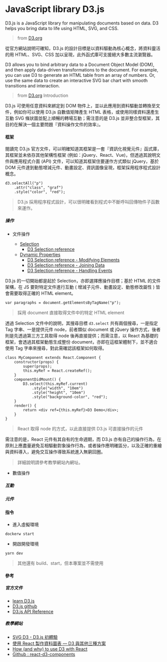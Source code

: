 # JavaScript library D3.js

D3.js is a JavaScript library for manipulating documents based on data. D3 helps you bring data to life using HTML, SVG, and CSS.
> from [D3.org](https://d3js.org/)

從官方網站說明可確知，D3.js 的設計目標是以資料驅動為核心概念，將資料靈活的用 HTML、SVG、CSS 加以呈現，此外函式庫可支援絕大多數主流瀏覽器。

D3 allows you to bind arbitrary data to a Document Object Model (DOM), and then apply data-driven transformations to the document. For example, you can use D3 to generate an HTML table from an array of numbers. Or, use the same data to create an interactive SVG bar chart with smooth transitions and interaction.
> from [D3.org](https://d3js.org/#introduction) Introduction

D3.js 可使用任意資料來綁定到 DOM 物件上，並以此應用到資料驅動並轉換至文件，例如你可以使用 D3.js 自數值矩陣產生 HTML 表格，或使用同樣資料還產生互動 SVG 條狀圖並配上順暢的轉場互動；需注意的是 D3.js 並非整合型框架，其目的在解決一個主要問題『資料操作文件的效率』。

#### 框架

閱讀完 D3.js 官方文件，可以明確知道其框架是一套『資訊化視覺元件』函式庫，其框架並未依存其他架構性框架 (例如：jQuery、React、Vue)，但透過其說明文件與應用程式介面 (API) 文件，可以知道其框架住要運作方式類似 jQuery，基於 DOM 元件達到動態增減元件、動畫設定、資訊圖像呈現，框架採用程序程式設計概念。

```
d3.selectAll("p")
    .attr("class", "graf")
    .style("color", "red");
```
> D3.js 採用程序程式設計，可以很明確看到程式中不斷呼叫回傳物件子函數來運作。

##### 操作

+ 文件操作

  - [Selection](https://d3js.org/#selections)
      + [D3 Selection reference](https://github.com/d3/d3-selection/blob/v1.4.1/README.md#selection)
  - [Dynamic Properties](https://d3js.org/#properties)
      + [D3 Selection reference - Modifying Elements](https://github.com/d3/d3-selection/blob/v1.4.1/README.md#modifying-elements)
      + [D3 Selection reference - Joining Data](https://github.com/d3/d3-selection/blob/v1.4.1/README.md#joining-data)
      + [D3 Selection reference - Handling Events](https://github.com/d3/d3-selection/blob/v1.4.1/README.md#handling-events)

D3.js 的一切開始都是起於 Selection，亦即選擇應操作目標；基於 HTML 的文件架構，在 JS 要對特定文件進行互動 ( 增減子元件、動畫設定、動態修改屬性 ) 皆會需要取得正確的 HTML element。

```
var paragraphs = document.getElementsByTagName("p");
```
> 採用 document 直接取得文件中的特定 HTML element

透過 Selection 文件中的說明，其搜尋目標 ```d3.select``` 共有兩個搜尋，一是指定 Tag 字串、一是提供元件 node，前者類似 document 或 jQuery 操作方式，後者則是先透過第三方工具取得 node 後再直接提供；而需注意，以 React 為基礎的框架，會透過其框架動態生成整份 document，亦即在這框架體制下，並不適合使用 Tag 字串來搜尋，對此需確認該框架如何取得。

```
class MyComponent extends React.Component {
    constructor(props) {
        super(props);
        this.myRef = React.createRef();
    }
    componentDidMount() {
        D3.select(this.myRef.current)
            .style("width", "10em")
            .style("height", "10em")
            .style("background-color", "red");
    }
    render() {
        return <div ref={this.myRef}>D3 Demo</div>;
    }
}
```
> React 取得 node 的方式，以此直接提供 D3.js 可直接操作的元件

需注意的是，React 元件有其自有的生命週期，而 D3.js 亦有自己的操作行為，在原則上應盡量避免互相驅動對象操作行為，或者操作應明確區分，以及正確的重繪與資料導入，避免交互操作導致系統進入無窮回圈。
> 詳細說明請參考教學網站內網址。

+ 數值操作

##### 互動

##### 元件



#### 指令

+ 進入虛擬環境
```
dockerw start
```

+ 開啟開發環境
```
yarn dev
```
> 其他還有 build、start，但本專案並不需使用

#### 參考

##### 官方文件

+ [learn D3.js](https://observablehq.com/collection/@d3/learn-d3)
+ [D3.js github](https://github.com/d3/d3)
+ [D3.js API Reference](https://github.com/d3/d3/blob/master/API.md)

##### 教學網站

+ [SVG D3 - D3.js 初體驗](https://www.oxxostudio.tw/articles/201410/svg-d3-js.html)
+ [使用 React 製作資料圖表 — D3 與其他三種方案](https://medium.com/visuallylab/891534fce073)
+ [How (and why) to use D3 with React](https://hackernoon.com/how-and-why-to-use-d3-with-react-d239eb1ea274)
+ [Github : react-d3-components](https://github.com/codesuki/react-d3-components)
